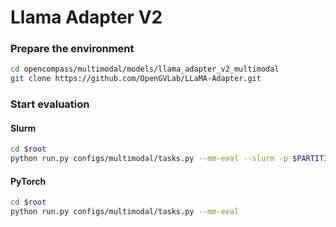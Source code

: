 # Llama Adapter V2

### Prepare the environment

```sh
cd opencompass/multimodal/models/llama_adapter_v2_multimodal
git clone https://github.com/OpenGVLab/LLaMA-Adapter.git
```

### Start evaluation

#### Slurm

```sh
cd $root
python run.py configs/multimodal/tasks.py --mm-eval --slurm -p $PARTITION
```

#### PyTorch

```sh
cd $root
python run.py configs/multimodal/tasks.py --mm-eval
```